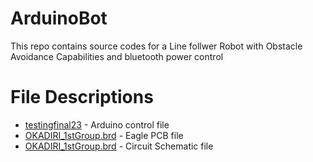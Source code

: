 # ArduinoBot
This repo contains source codes for a Line follwer Robot with Obstacle Avoidance Capabilities and bluetooth power control

# File Descriptions
* [testingfinal23](https://github.com/dkadiry/ArduinoBot/blob/main/testingfinal23.ino) - Arduino control file
* [OKADIRI_1stGroup.brd](https://github.com/dkadiry/ArduinoBot/blob/main/OKADIRI_1stGroup.brd) - Eagle PCB file
* [OKADIRI_1stGroup.brd](https://github.com/dkadiry/ArduinoBot/blob/main/OKADIRI_1stGroup.sch) - Circuit Schematic file
